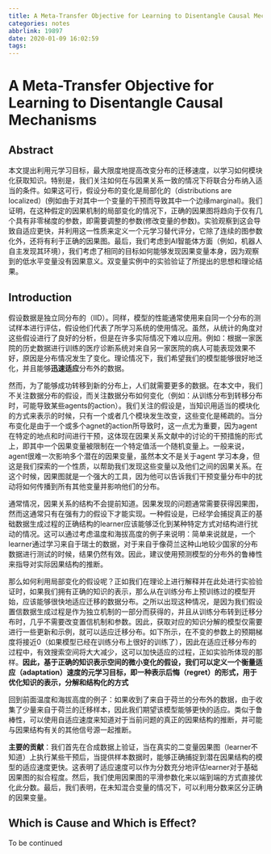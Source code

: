 ```yaml
---
title: A Meta-Transfer Objective for Learning to Disentangle Causal Mechanisms 论文笔记【未完】
categories: notes
abbrlink: 19897
date: 2020-01-09 16:02:59
tags:
---
```


# A Meta-Transfer Objective for Learning to Disentangle Causal Mechanisms

## Abstract

本文提出利用元学习目标，最大限度地提高改变分布的迁移速度，以学习如何模块化获取知识。特别是，我们关注如何在与因果关系一致的情况下将联合分布纳入适当的条件。如果这可行，假设分布的变化是局部化的（distributions are localized）(例如由于对其中一个变量的干预而导致其中一个边缘marginal)。我们证明，在这种假定的因果机制的局部变化的情况下，正确的因果图将趋向于仅有几个具有非零梯度的参数，即需要调整的参数(修改变量的参数)。实验观察到这会导致自适应更快，并利用这一性质来定义一个元学习替代评分，它除了连续的图参数化外，还将有利于正确的因果图。最后，我们考虑到AI智能体方面（例如，机器人自主发现其环境），我们考虑了相同的目标如何能够发现因果变量本身，因为观察到的低水平变量没有因果意义。双变量实例中的实验验证了所提出的思想和理论结果。

## Introduction

假设数据是独立同分布的（IID）。同样，模型的性能通常使用来自同一个分布的测试样本进行评估，假设他们代表了所学习系统的使用情况。虽然，从统计的角度对这些假设进行了良好的分析，但是在许多实际情况下难以应用。例如：根据一家医院的历史数据进行训练的医疗诊断系统对来自另一家医院的病人可能表现效果不好，原因是分布情况发生了变化。理论情况下，我们希望我们的模型能够很好地泛化，并且能够**迅速适应**分布外的数据。

然而，为了能够成功转移到新的分布上，人们就需要更多的数据。在本文中，我们不关注数据分布的假设，而关注数据分布如何变化（例如：从训练分布到转移分布时，可能导致某些agents的action）。我们关注的假设是，当知识用适当的模块化的方式来表示的时候，只有一个或者几个模块发生改变，这些变化是稀疏的。当分布变化是由于一个或多个agnet的action所导致时，这一点尤为重要，因为agent在特定的地点和时间进行干预，这体现在因果关系文献中的讨论的干预措施的形式上，即其中一个因果变量被限制在一个特定值活一个随机变量上。一般来说，agent很难一次影响多个潜在的因果变量，虽然本文不是关于agent 学习本身，但这是我们探索的一个性质，以帮助我们发现这些变量以及他们之间的因果关系。在这个时候，因果图就是一个强大的工具，因为他可以告诉我们干预变量分布中的扰动将如何传播到所有其他变量并影响他们的分布。

通常情况，因果关系的结构不会提前知道。因果发现的问题通常需要获得因果图，然而这通常只有在强有力的假设下才能实现。一种假设是，已经学会捕捉真正的基础数据生成过程的正确结构的learner应该能够泛化到某种特定方式对结构进行扰动的情况。这可以通过考虑温度和海拔高度的例子来说明：简单来说就是，一个learner通过学习来自于瑞士的数据，对于来自于像荷兰这种山地较少国家的分布数据进行测试的时候，结果仍然有效。因此，建议使用预测模型的分布外的鲁棒性来指导对实际因果结构的推断。

那么如何利用局部变化的假设呢？正如我们在理论上进行解释并在此处进行实验验证时，如果我们拥有正确的知识的表示，那么从在训练分布上预训练过的模型开始，应该能够很快地适应迁移的数据分布。之所以出现这种情况，是因为我们假设置信数据生成过程是作为独立机制的一部分而获得的，并且从训练分布转到迁移分布时，几乎不需要改变置信机制和参数。因此，获取对应的知识分解的模型仅需要进行一些更新和示例，就可以适应迁移分布。如下所示，在不变的参数上的预期梯度将接近0（如果模型已经在训练分布上很好的训练了），因此在适应迁移分布的过程中，有效搜索空间将大大减少，这可以加快适应的过程，正如实验所体现的那样。**因此，基于正确的知识表示空间的微小变化的假设，我们可以定义一个衡量适应（adaptation）速度的元学习目标，即一种表示后悔（regret）的形式，用于优化知识的表示，分解和结构化的方式**

回到前面温度和海拔高度的例子：如果收到了来自于荷兰的分布外的数据，由于收集了少量来自于荷兰的迁移样本，因此我们期望该模型能够更快的适应。类似于鲁棒性，可以使用自适应速度来知道对于当前问题的真正的因果结构的推断，并可能与因果结构有关的其他信号源一起推断。

**主要的贡献**：我们首先在合成数据上验证，当在真实的二变量因果图（learner不知道）上执行某些干预后，当提供样本数据时，能够正确捕捉到潜在因果结构的模型的适应速度更快。这表明了适应速度可以作为分数充分地评估learner对于基础因果图的拟合程度。然后，我们使用因果图的平滑参数化来以端到端的方式直接优化此分数。最后，我们表明，在未知混合变量的情况下，可以利用分数来区分正确的因果变量。

## Which is Cause and Which is Effect?

To be continued